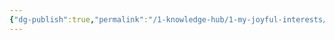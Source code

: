 ```yaml
---
{"dg-publish":true,"permalink":"/1-knowledge-hub/1-my-joyful-interests/people/others/aayush-ntpc/","noteIcon":""}
---
```


